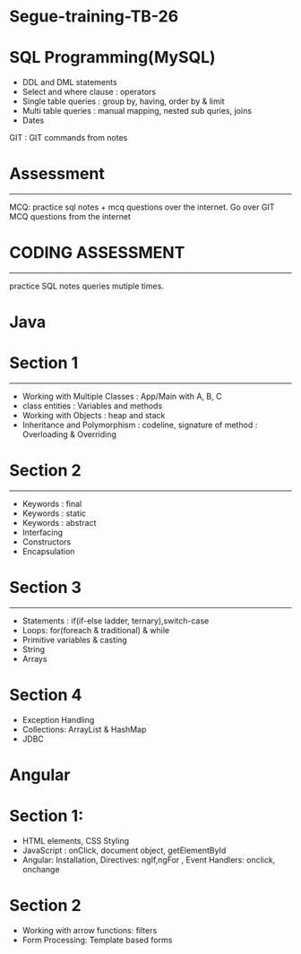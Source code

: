 # Segue-training-TB-26
# SQL Programming(MySQL)

- DDL and DML statements
- Select and where clause
	: operators
- Single table queries 
	: group by, having, order by & limit 
- Multi table queries 
	: manual mapping, nested sub quries, joins 
- Dates 


GIT 
	: GIT commands from notes 

# Assessment
----------
MCQ: practice sql notes + mcq questions over the internet. 
Go over GIT MCQ questions from the internet 

# CODING ASSESSMENT
-----------------
practice SQL notes queries mutiple times.

# Java

# Section 1
-----------
- Working with Multiple Classes 
	: App/Main with A, B, C
- class entities
	: Variables and methods 
- Working with Objects
	: heap and stack
- Inheritance and Polymorphism
	: codeline, signature of method
	: Overloading & Overriding 

# Section 2
-----------
- Keywords : final 
- Keywords : static
- Keywords : abstract 
- Interfacing 
- Constructors
- Encapsulation 

# Section 3
-----------
- Statements : if(if-else ladder, ternary),switch-case
- Loops: for(foreach & traditional) & while
- Primitive variables & casting
- String
- Arrays 

# Section 4
- Exception Handling
- Collections: ArrayList & HashMap 
- JDBC


# Angular 

# Section 1: 
- HTML elements, CSS Styling 
- JavaScript : onClick, document object, getElementById
- Angular: Installation, Directives: ngIf,ngFor , Event Handlers: onclick, onchange

# Section 2
- Working with arrow functions: filters 
- Form Processing: Template based forms









